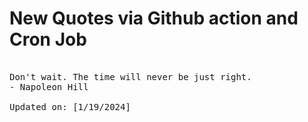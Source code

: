 # New Quotes via Github action and Cron Job

<pre>
<!-- #quote -->
Don't wait. The time will never be just right.
- Napoleon Hill

Updated on: [1/19/2024]
<!-- #quoteEnd -->
</pre>
